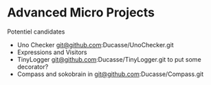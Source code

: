 # Advanced Micro Projects


<!inputFile|path=Chapters/Robots/robots.md!>

<!inputFile|path=Chapters/Sokoban/Sokoban.md!>

Potentiel candidates

- Uno Checker git@github.com:Ducasse/UnoChecker.git
- Expressions and Visitors
- TinyLogger git@github.com:Ducasse/TinyLogger.git to put some decorator?
- Compass and sokobrain in git@github.com:Ducasse/Compass.git
